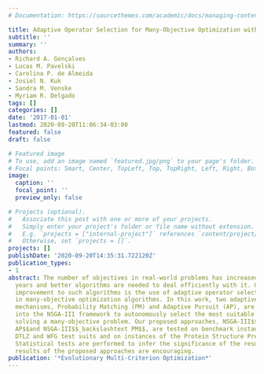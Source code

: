 ```yaml
---
# Documentation: https://sourcethemes.com/academic/docs/managing-content/

title: Adaptive Operator Selection for Many-Objective Optimization with NSGA-III
subtitle: ''
summary: ''
authors:
- Richard A. Gonçalves
- Lucas M. Pavelski
- Carolina P. de Almeida
- Josiel N. Kuk
- Sandra M. Venske
- Myriam R. Delgado
tags: []
categories: []
date: '2017-01-01'
lastmod: 2020-09-20T11:06:34-03:00
featured: false
draft: false

# Featured image
# To use, add an image named `featured.jpg/png` to your page's folder.
# Focal points: Smart, Center, TopLeft, Top, TopRight, Left, Right, BottomLeft, Bottom, BottomRight.
image:
  caption: ''
  focal_point: ''
  preview_only: false

# Projects (optional).
#   Associate this post with one or more of your projects.
#   Simply enter your project's folder or file name without extension.
#   E.g. `projects = ["internal-project"]` references `content/project/deep-learning/index.md`.
#   Otherwise, set `projects = []`.
projects: []
publishDate: '2020-09-20T14:35:31.722120Z'
publication_types:
- 1
abstract: The number of objectives in real-world problems has increased in recent
  years and better algorithms are needed to deal efficiently with it. One possible
  improvement to such algorithms is the use of adaptive operator selection mechanisms
  in many-objective optimization algorithms. In this work, two adaptive operator selection
  mechanisms, Probability Matching (PM) and Adaptive Pursuit (AP), are incorporated
  into the NSGA-III framework to autonomously select the most suitable operator while
  solving a many-objective problem. Our proposed approaches, NSGA-III$$_backslashtext
  AP$$and NSGA-III$$_backslashtext PM$$, are tested on benchmark instances from the
  DTLZ and WFG test suits and on instances of the Protein Structure Prediction Problem.
  Statistical tests are performed to infer the significance of the results. The preliminary
  results of the proposed approaches are encouraging.
publication: '*Evolutionary Multi-Criterion Optimization*'
---
```

